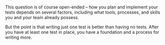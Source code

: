 This question is of course open-ended &ndash; how you plan and implement your tests depends on several factors, including what tools, processes, and skills you and your team already possess.

But the point is that writing just one test is better than having no tests. After you have at least one test in place, you have a foundation and a process for writing more.
